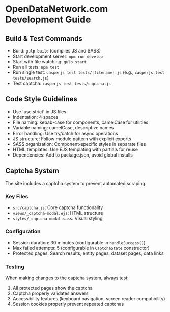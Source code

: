# OpenDataNetwork.com Development Guide

## Build & Test Commands
- Build: `gulp build` (compiles JS and SASS)
- Start development server: `npm run develop`
- Start with file watching: `gulp start`
- Run all tests: `npm test`
- Run single test: `casperjs test tests/[filename].js` (e.g., `casperjs test tests/search.js`)
- Test captcha: `casperjs test tests/captcha.js`

## Code Style Guidelines
- Use 'use strict' in JS files
- Indentation: 4 spaces
- File naming: kebab-case for components, camelCase for utilities
- Variable naming: camelCase, descriptive names
- Error handling: Use try/catch for async operations
- JS structure: Follow module pattern with explicit exports
- SASS organization: Component-specific styles in separate files
- HTML templates: Use EJS templating with partials for reuse
- Dependencies: Add to package.json, avoid global installs

## Captcha System
The site includes a captcha system to prevent automated scraping.

### Key Files
- `src/captcha.js`: Core captcha functionality
- `views/_captcha-modal.ejs`: HTML structure
- `styles/_captcha-modal.sass`: Visual styling

### Configuration
- Session duration: 30 minutes (configurable in `handleSuccess()`)
- Max failed attempts: 5 (configurable in `CaptchaState` constructor)
- Protected pages: Search results, entity pages, dataset pages, data links

### Testing
When making changes to the captcha system, always test:
1. All protected pages show the captcha
2. Captcha properly validates answers
3. Accessibility features (keyboard navigation, screen reader compatibility)
4. Session cookies properly prevent repeated captchas